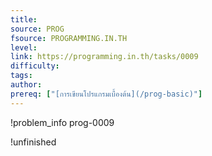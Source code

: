 ```yaml
---
title: 
source: PROG
fsource: PROGRAMMING.IN.TH
level:
link: https://programming.in.th/tasks/0009
difficulty: 
tags: 
author: 
prereq: ["[การเขียนโปรแกรมเบื้องต้น](/prog-basic)"]
---
```


!problem_info prog-0009

!unfinished
